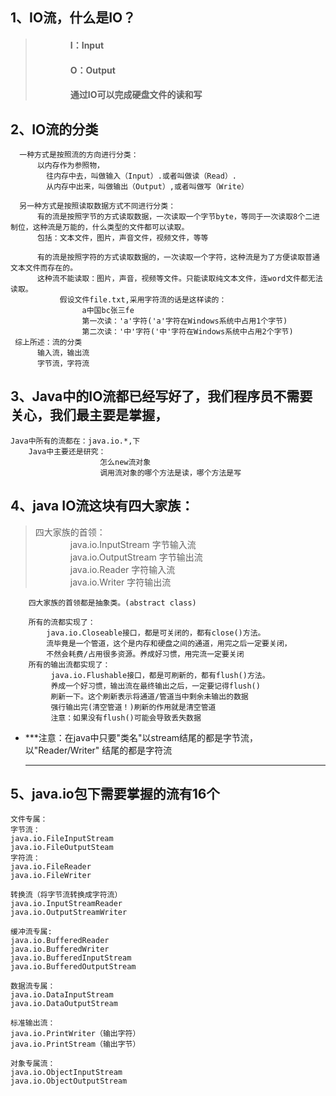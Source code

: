 ## 1、IO流，什么是IO？

> #### &emsp;&emsp;&emsp;&emsp;I：Input
> #### &emsp;&emsp;&emsp;&emsp;O：Output
> #### &emsp;&emsp;&emsp;&emsp;通过IO可以完成硬盘文件的读和写

## 2、IO流的分类

      一种方式是按照流的方向进行分类：
          以内存作为参照物，
            往内存中去，叫做输入（Input）.或者叫做读（Read）.
            从内存中出来，叫做输出（Output）,或者叫做写（Write）

      另一种方式是按照读取数据方式不同进行分类：
          有的流是按照字节的方式读取数据，一次读取一个字节byte，等同于一次读取8个二进制位，这种流是万能的，什么类型的文件都可以读取。
          包括：文本文件，图片，声音文件，视频文件，等等

          有的流是按照字符的方式读取数据的，一次读取一个字符，这种流是为了方便读取普通文本文件而存在的。
          这种流不能读取：图片，声音，视频等文件。只能读取纯文本文件，连word文件都无法读取。
               假设文件file.txt,采用字符流的话是这样读的：
                    a中国bc张三fe
                    第一次读：'a'字符('a'字符在Windows系统中占用1个字节)
                    第二次读：'中'字符('中'字符在Windows系统中占用2个字节)
     综上所述：流的分类
          输入流，输出流
          字节流，字符流

## 3、Java中的IO流都已经写好了，我们程序员不需要关心，我们最主要是掌握，

    Java中所有的流都在：java.io.*,下
        Java中主要还是研究：
                        怎么new流对象
                        调用流对象的哪个方法是读，哪个方法是写

## 4、java IO流这块有四大家族：

> 四大家族的首领：  
> &emsp;&emsp;&emsp;&emsp;java.io.InputStream 字节输入流  
> &emsp;&emsp;&emsp;&emsp;java.io.OutputStream 字节输出流  
> &emsp;&emsp;&emsp;&emsp;java.io.Reader 字符输入流  
> &emsp;&emsp;&emsp;&emsp;java.io.Writer 字符输出流

        四大家族的首领都是抽象类。(abstract class)

        所有的流都实现了：
            java.io.Closeable接口，都是可关闭的，都有close()方法。
            流毕竟是一个管道，这个是内存和硬盘之间的通道，用完之后一定要关闭，
            不然会耗费/占用很多资源。养成好习惯，用完流一定要关闭
        所有的输出流都实现了：
             java.io.Flushable接口，都是可刷新的，都有flush()方法。
             养成一个好习惯，输出流在最终输出之后，一定要记得flush()
             刷新一下。这个刷新表示将通道/管道当中剩余未输出的数据
             强行输出完(清空管道！)刷新的作用就是清空管道
             注意：如果没有flush()可能会导致丢失数据

- ***注意：在java中只要"类名"以stream结尾的都是字节流，以"Reader/Writer" 结尾的都是字符流
  ***

## 5、java.io包下需要掌握的流有16个

    文件专属：
    字节流：
    java.io.FileInputStream
    java.io.FileOutputSteam
    字符流：
    java.io.FileReader
    java.io.FileWriter
    
    转换流（将字节流转换成字符流）
    java.io.InputStreamReader
    java.io.OutputStreamWriter
    
    缓冲流专属:
    java.io.BufferedReader
    java.io.BufferedWriter
    java.io.BufferedInputStream
    java.io.BufferedOutputStream
    
    数据流专属：
    java.io.DataInputStream
    java.io.DataOutputStream
    
    标准输出流：
    java.io.PrintWriter（输出字符）
    java.io.PrintStream（输出字节）
    
    对象专属流：
    java.io.ObjectInputStream
    java.io.ObjectOutputStream
